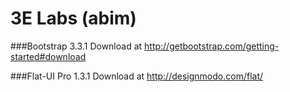 3E Labs (abim)
===

###Bootstrap 3.3.1
Download at http://getbootstrap.com/getting-started#download

###Flat-UI Pro 1.3.1
Download at http://designmodo.com/flat/